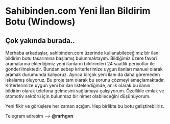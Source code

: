 # Sahibinden.com Yeni İlan Bildirim Botu (Windows)

<h2>Çok yakında burada..</h2>

Merhaba arkadaşlar, sahibinden.com üzerinde kullanabileceğimiz bir ilan bildirim botu tasarımına başlamış bulunmaktayım. Bildiğimiz üzere favori aramalarına eklediğimiz yeni ilanların bildirimleri 24 saatlik periyotlar ile gönderilmektedir. Bundan sebep kriterlerimize uygun ilanları manuel olarak aramak durumunda kalıyoruz. Ayrıca birçok yeni ilanı da daha göremeden ıskalamış oluyoruz. Bu proje tam olarak bu sorunu çözmeyi amaçlamaktadır. Kriterlerimize uygun yeni bir ilan listelendiğinde, anlık olarak bu ilanın bildirim olarak telefona gelmesini sağlamaya çalışıyorum. Özellikle emlak ve otomotiv sektörü için bulunmaz bir nimet olabileceğini düşünüyorum.

Yeni fikir ve görüşlere her zaman açığım. Hep birlikte bu botu geliştirebiliriz.

Telegram adresim --> <b>@mrhgvn</b>



